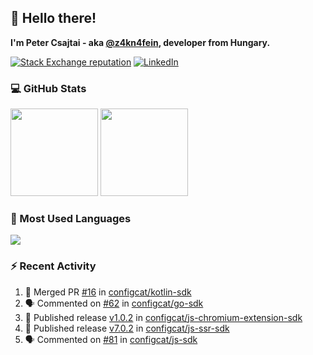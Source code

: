 ## 👋 Hello there!

**I'm Peter Csajtai - aka [@z4kn4fein](https://github.com/z4kn4fein), developer from Hungary.**

[![Stack Exchange reputation](https://img.shields.io/stackexchange/stackoverflow/r/8700582?color=orange&label=reputation&logo=stackoverflow&style=for-the-badge)](https://stackoverflow.com/users/8700582)
[![LinkedIn](https://img.shields.io/badge/linkedin-%230077B5.svg?style=for-the-badge&logo=linkedin&logoColor=white)](https://www.linkedin.com/in/csajtai-p%C3%A9ter-45395341/)

### 💻 GitHub Stats

<div>
  <img height="140px" src="https://github-readme-stats-pcsajtai.vercel.app/api?username=z4kn4fein&show_icons=true&hide_border=true&count_private=true&custom_title=Stats&theme=dracula&line_height=24&hide_title=true">
  <img height="140px" src="https://streak-stats.demolab.com?user=z4kn4fein&theme=dracula&hide_border=true">
  
</div>

### :toolbox: Most Used Languages

<img src="https://github-readme-stats-pcsajtai.vercel.app/api/top-langs/?username=z4kn4fein&theme=dracula&hide_border=true&layout=compact&langs_count=8&hide_title=true">

### :zap: Recent Activity

<!--START_SECTION:activity-->
1. 🎉 Merged PR [#16](https://github.com/configcat/kotlin-sdk/pull/16) in [configcat/kotlin-sdk](https://github.com/configcat/kotlin-sdk)
2. 🗣 Commented on [#62](https://github.com/configcat/go-sdk/issues/62#issuecomment-1632922549) in [configcat/go-sdk](https://github.com/configcat/go-sdk)
3. 🚀 Published release [v1.0.2](https://github.com/configcat/js-chromium-extension-sdk/releases/tag/v1.0.2) in [configcat/js-chromium-extension-sdk](https://github.com/configcat/js-chromium-extension-sdk)
4. 🚀 Published release [v7.0.2](https://github.com/configcat/js-ssr-sdk/releases/tag/v7.0.2) in [configcat/js-ssr-sdk](https://github.com/configcat/js-ssr-sdk)
5. 🗣 Commented on [#81](https://github.com/configcat/js-sdk/issues/81#issuecomment-1625341865) in [configcat/js-sdk](https://github.com/configcat/js-sdk)
<!--END_SECTION:activity-->
